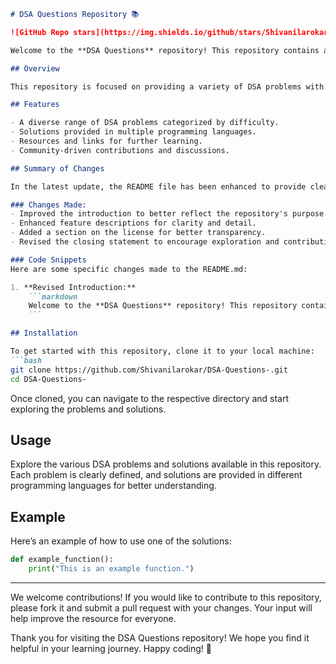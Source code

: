 ```markdown
# DSA Questions Repository 📚

![GitHub Repo stars](https://img.shields.io/github/stars/Shivanilarokar/DSA-Questions-) ![GitHub forks](https://img.shields.io/github/forks/Shivanilarokar/DSA-Questions-) ![GitHub issues](https://img.shields.io/github/issues/Shivanilarokar/DSA-Questions-)

Welcome to the **DSA Questions** repository! This repository contains a collection of data structures and algorithms (DSA) problems designed for learners and enthusiasts. It aims to provide a comprehensive set of problems that can aid in mastering DSA concepts.

## Overview

This repository is focused on providing a variety of DSA problems with solutions in multiple programming languages, aimed at preparing you for technical interviews and enhancing your coding skills.

## Features

- A diverse range of DSA problems categorized by difficulty.
- Solutions provided in multiple programming languages.
- Resources and links for further learning.
- Community-driven contributions and discussions.

## Summary of Changes

In the latest update, the README file has been enhanced to provide clearer information about the repository. Notable changes include:

### Changes Made:
- Improved the introduction to better reflect the repository's purpose.
- Enhanced feature descriptions for clarity and detail.
- Added a section on the license for better transparency.
- Revised the closing statement to encourage exploration and contributions.

### Code Snippets
Here are some specific changes made to the README.md:

1. **Revised Introduction:**
    ```markdown
    Welcome to the **DSA Questions** repository! This repository contains a collection of data structures and algorithms (DSA) problems designed for learners and enthusiasts. It aims to provide a comprehensive set of problems that can aid in mastering DSA concepts.
    ```

## Installation

To get started with this repository, clone it to your local machine:
```bash
git clone https://github.com/Shivanilarokar/DSA-Questions-.git
cd DSA-Questions-
```

Once cloned, you can navigate to the respective directory and start exploring the problems and solutions.

## Usage

Explore the various DSA problems and solutions available in this repository. Each problem is clearly defined, and solutions are provided in different programming languages for better understanding.

## Example

Here’s an example of how to use one of the solutions:
```python
def example_function():
    print("This is an example function.")
```

----

We welcome contributions! If you would like to contribute to this repository, please fork it and submit a pull request with your changes. Your input will help improve the resource for everyone.

Thank you for visiting the DSA Questions repository! We hope you find it helpful in your learning journey. Happy coding! 🎉
```